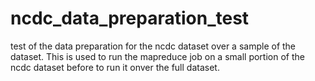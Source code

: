 # ncdc_data_preparation_test
test of the data preparation for the ncdc dataset over a sample of the dataset. This is used to run the mapreduce job on a small portion of the ncdc dataset before to run it onver the full dataset.
